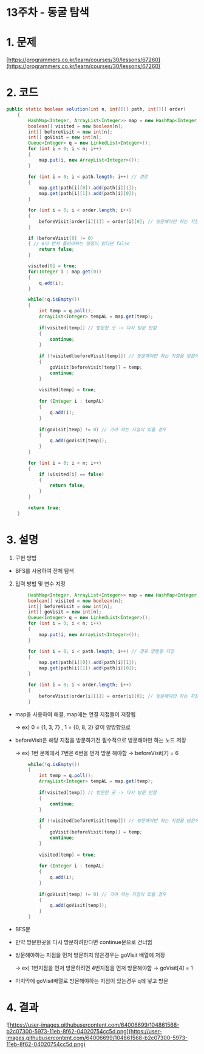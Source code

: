 # 13주차 - 동굴 탐색

# 1. 문제

[https://programmers.co.kr/learn/courses/30/lessons/67260](https://programmers.co.kr/learn/courses/30/lessons/67260)

# 2. 코드

```java
public static boolean solution(int n, int[][] path, int[][] order)
	{
		HashMap<Integer, ArrayList<Integer>> map = new HashMap<Integer, ArrayList<Integer>>();
		boolean[] visited = new boolean[n];
		int[] beforeVisit = new int[n];
		int[] goVisit = new int[n];
		Queue<Integer> q = new LinkedList<Integer>();
		for (int i = 0; i < n; i++)
		{
			map.put(i, new ArrayList<Integer>());
		}

		for (int i = 0; i < path.length; i++) // 경로
		{
			map.get(path[i][0]).add(path[i][1]);
			map.get(path[i][1]).add(path[i][0]);
		}

		for (int i = 0; i < order.length; i++)
		{
			beforeVisit[order[i][1]] = order[i][0]; // 방문해야만 하는 지점
		}

		if (beforeVisit[0] != 0)
		{ // 0이 먼저 들려야하는 정점이 있다면 false
			return false;
		}

		visited[0] = true;
		for(Integer i : map.get(0))
		{
			q.add(i);
		}

		while(!q.isEmpty())
		{
			int temp = q.poll();
			ArrayList<Integer> tempAL = map.get(temp);
			
			if(visited[temp]) // 방문한 곳 -> 다시 방문 안함
			{
				continue;
			}
			
			if (!visited[beforeVisit[temp]]) // 방문해야만 하는 지점을 방문하지 않은 경우 -> 나중에 다시 탐색
			{
				goVisit[beforeVisit[temp]] = temp;
				continue;
			}
			
			visited[temp] = true;
			
			for (Integer i : tempAL)
			{
				q.add(i);
			}
			
			if(goVisit[temp] != 0) // 가야 하는 지점이 있을 경우
			{
				q.add(goVisit[temp]);
			}
		}

		for (int i = 0; i < n; i++)
		{
			if (visited[i] == false)
			{
				return false;
			}
		}

		return true;
	}
```

# 3. 설명

1. 구현 방법
- BFS를 사용하여 전체 탐색

2.  입력 방법 및 변수 지정

```java
		HashMap<Integer, ArrayList<Integer>> map = new HashMap<Integer, ArrayList<Integer>>();
		boolean[] visited = new boolean[n];
		int[] beforeVisit = new int[n];
		int[] goVisit = new int[n];
		Queue<Integer> q = new LinkedList<Integer>();
		for (int i = 0; i < n; i++)
		{
			map.put(i, new ArrayList<Integer>());
		}

		for (int i = 0; i < path.length; i++) // 경로 양방향 저장
		{
			map.get(path[i][0]).add(path[i][1]);
			map.get(path[i][1]).add(path[i][0]);
		}

		for (int i = 0; i < order.length; i++)
		{
			beforeVisit[order[i][1]] = order[i][0]; // 방문해야만 하는 지점
		}
```

- map을 사용하여 해결, map에는 연결 지점들이 저장됨

    → ex) 0 = {1, 3, 7} , 1 = {0, 8, 2} 같이 양방향으로

- beforeVisit은 해당 지점을 방문하기전 필수적으로 방문해야만 하는 노드 저장

    → ex) 1번 문제에서 7번은 6번을 먼저 방문 해야함 → beforeVisit[7] = 6

```java
		while(!q.isEmpty())
		{
			int temp = q.poll();
			ArrayList<Integer> tempAL = map.get(temp);
			
			if(visited[temp]) // 방문한 곳 -> 다시 방문 안함
			{
				continue;
			}
			
			if (!visited[beforeVisit[temp]]) // 방문해야만 하는 지점을 방문하지 않은 경우 -> 나중에 다시 탐색
			{
				goVisit[beforeVisit[temp]] = temp;
				continue;
			}
			
			visited[temp] = true;
			
			for (Integer i : tempAL)
			{
				q.add(i);
			}
			
			if(goVisit[temp] != 0) // 가야 하는 지점이 있을 경우
			{
				q.add(goVisit[temp]);
			}
		}
```

- BFS문
- 만약 방문한곳을 다시 방문하려한다면 continue문으로 건너뜀
- 방문해야하는 지점을 먼저 방문하지 않은경우는 goVisit 배열에 저장

    → ex) 1번지점을 먼저 방문하려면 4번지점을 먼저 방문해야함 → goVisit[4] = 1

- 마지막에 goVisit배열로 방문해야하는 지점이 있는경우 q에 넣고 방문

# 4. 결과

![https://user-images.githubusercontent.com/64006699/104861568-b2c07300-5973-11eb-8f62-04020754cc5d.png](https://user-images.githubusercontent.com/64006699/104861568-b2c07300-5973-11eb-8f62-04020754cc5d.png)